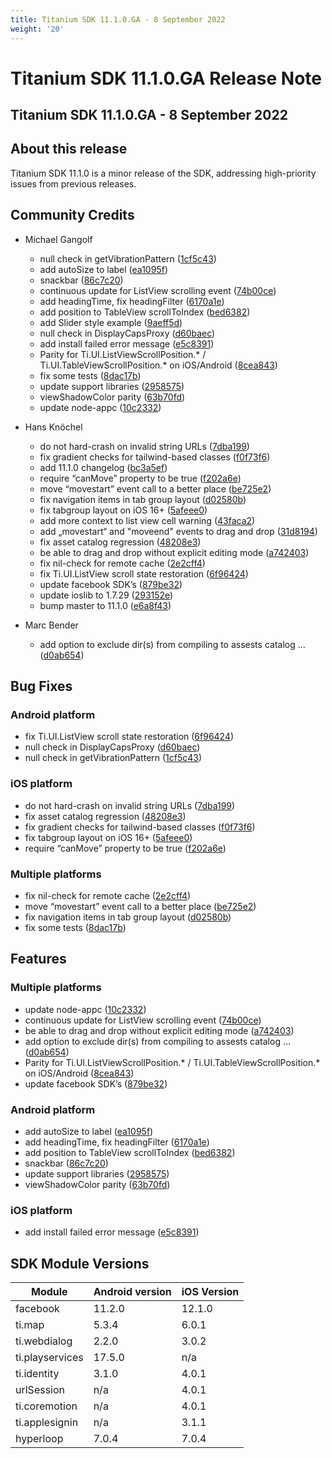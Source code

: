 ```yaml
---
title: Titanium SDK 11.1.0.GA - 8 September 2022
weight: '20'
---
```


# Titanium SDK 11.1.0.GA Release Note

## Titanium SDK 11.1.0.GA - 8 September 2022

## About this release

Titanium SDK 11.1.0 is a minor release of the SDK, addressing high-priority issues from previous releases.


## Community Credits

* Michael Gangolf
  * null check in getVibrationPattern ([1cf5c43](https://github.com/tidev/titanium-sdk/commit/1cf5c4396e15b20383bffe9c029db79c4f99d29a))
  * add autoSize to label ([ea1095f](https://github.com/tidev/titanium-sdk/commit/ea1095f605ebfd3b2d4998c18ef07988a6daf9e2))
  * snackbar ([86c7c20](https://github.com/tidev/titanium-sdk/commit/86c7c20108c22aa4b3e797404efcd7611ceadacd))
  * continuous update for ListView scrolling event ([74b00ce](https://github.com/tidev/titanium-sdk/commit/74b00ce2b37f3fab45d5fe0c53b0033a2b999b53))
  * add headingTime, fix headingFilter ([6170a1e](https://github.com/tidev/titanium-sdk/commit/6170a1e007ca76cf017e8459afa16c5567234ef1))
  * add position to TableView scrollToIndex ([bed6382](https://github.com/tidev/titanium-sdk/commit/bed638257360ae8f4ef0079930f3717f6e3b01b6))
  * add Slider style example ([9aeff5d](https://github.com/tidev/titanium-sdk/commit/9aeff5d8abece7d4258af66912b9c66166aeb62a))
  * null check in DisplayCapsProxy ([d60baec](https://github.com/tidev/titanium-sdk/commit/d60baeca1cd105b74c2ca225c370458ba4dcfe7c))
  * add install failed error message ([e5c8391](https://github.com/tidev/titanium-sdk/commit/e5c83912ffe83ef4e67a12954869957d15b771cf))
  * Parity for Ti.UI.ListViewScrollPosition.* / Ti.UI.TableViewScrollPosition.* on iOS/Android ([8cea843](https://github.com/tidev/titanium-sdk/commit/8cea843e92c439e28e165d22fea51e874d0b3cf0))
  * fix some tests ([8dac17b](https://github.com/tidev/titanium-sdk/commit/8dac17bd087a50988b577cda2e1df5a360c9242d))
  * update support libraries ([2958575](https://github.com/tidev/titanium-sdk/commit/29585759c29e524a531c3af2f7b4a23462d5ea28))
  * viewShadowColor parity ([63b70fd](https://github.com/tidev/titanium-sdk/commit/63b70fdde57c7453653f8e10ae2b9955632fe5ee))
  * update node-appc ([10c2332](https://github.com/tidev/titanium-sdk/commit/10c2332060a884b813aa38e605a519053a28d4d1))

* Hans Knöchel
  * do not hard-crash on invalid string URLs ([7dba199](https://github.com/tidev/titanium-sdk/commit/7dba199afa771a7f1b7696f76dfdf57e89e99e02))
  * fix gradient checks for tailwind-based classes ([f0f73f6](https://github.com/tidev/titanium-sdk/commit/f0f73f6944567c2a748e497dc1857b964fdcf264))
  * add 11.1.0 changelog ([bc3a5ef](https://github.com/tidev/titanium-sdk/commit/bc3a5ef93ffe937d53897d31d76dcdfa0459c83b))
  * require “canMove” property to be true ([f202a6e](https://github.com/tidev/titanium-sdk/commit/f202a6edba1292bcfcead562274f3319ec868edc))
  * move “movestart” event call to a better place ([be725e2](https://github.com/tidev/titanium-sdk/commit/be725e204b7f0141d45ccc09e3149c8830307c79))
  * fix navigation items in tab group layout ([d02580b](https://github.com/tidev/titanium-sdk/commit/d02580b2cf3b57e436840b09b4a6e09c4e6cd4c9))
  * fix tabgroup layout on iOS 16+ ([5afeee0](https://github.com/tidev/titanium-sdk/commit/5afeee071c1e95de03290fa25c28e48a6a2a1d59))
  * add more context to list view cell warning ([43faca2](https://github.com/tidev/titanium-sdk/commit/43faca25468de87664996998db91ce3b78368d37))
  * add „movestart“ and "moveend" events to drag and drop ([31d8194](https://github.com/tidev/titanium-sdk/commit/31d819496b5d8ec95d4e5df250de487697786df1))
  * fix asset catalog regression ([48208e3](https://github.com/tidev/titanium-sdk/commit/48208e3647ab6ac7b33fefa6e3a692ddc589d548))
  * be able to drag and drop without explicit editing mode ([a742403](https://github.com/tidev/titanium-sdk/commit/a7424036b8316ba4c8cb1cce37eafee7a444262a))
  * fix nil-check for remote cache ([2e2cff4](https://github.com/tidev/titanium-sdk/commit/2e2cff4a5f7e1cec0b4eefcc0e841e6cc49c4fe8))
  * fix Ti.UI.ListView scroll state restoration ([6f96424](https://github.com/tidev/titanium-sdk/commit/6f964247458bbb86528ca037d9582a6bde3004b9))
  * update facebook SDK’s ([879be32](https://github.com/tidev/titanium-sdk/commit/879be32dbad2962d8bd1d3be5bbaa21a6314f108))
  * update ioslib to 1.7.29 ([293152e](https://github.com/tidev/titanium-sdk/commit/293152ed85784317363a92686f1f1df0a1f817e4))
  * bump master to 11.1.0 ([e6a8f43](https://github.com/tidev/titanium-sdk/commit/e6a8f438a4e7e1ba2ef1d38c91de65951a1cd608))

* Marc Bender
  * add option to exclude dir(s) from compiling to assests catalog … ([d0ab654](https://github.com/tidev/titanium-sdk/commit/d0ab6546c69533e4be4bf988c437f0d77cddcff5))

## Bug Fixes

### Android platform

* fix Ti.UI.ListView scroll state restoration ([6f96424](https://github.com/tidev/titanium-sdk/commit/6f964247458bbb86528ca037d9582a6bde3004b9))
* null check in DisplayCapsProxy ([d60baec](https://github.com/tidev/titanium-sdk/commit/d60baeca1cd105b74c2ca225c370458ba4dcfe7c))
* null check in getVibrationPattern ([1cf5c43](https://github.com/tidev/titanium-sdk/commit/1cf5c4396e15b20383bffe9c029db79c4f99d29a))

### iOS platform

* do not hard-crash on invalid string URLs ([7dba199](https://github.com/tidev/titanium-sdk/commit/7dba199afa771a7f1b7696f76dfdf57e89e99e02))
* fix asset catalog regression ([48208e3](https://github.com/tidev/titanium-sdk/commit/48208e3647ab6ac7b33fefa6e3a692ddc589d548))
* fix gradient checks for tailwind-based classes ([f0f73f6](https://github.com/tidev/titanium-sdk/commit/f0f73f6944567c2a748e497dc1857b964fdcf264))
* fix tabgroup layout on iOS 16+ ([5afeee0](https://github.com/tidev/titanium-sdk/commit/5afeee071c1e95de03290fa25c28e48a6a2a1d59))
* require “canMove” property to be true ([f202a6e](https://github.com/tidev/titanium-sdk/commit/f202a6edba1292bcfcead562274f3319ec868edc))

### Multiple platforms

* fix nil-check for remote cache ([2e2cff4](https://github.com/tidev/titanium-sdk/commit/2e2cff4a5f7e1cec0b4eefcc0e841e6cc49c4fe8))
* move “movestart” event call to a better place ([be725e2](https://github.com/tidev/titanium-sdk/commit/be725e204b7f0141d45ccc09e3149c8830307c79))
* fix navigation items in tab group layout ([d02580b](https://github.com/tidev/titanium-sdk/commit/d02580b2cf3b57e436840b09b4a6e09c4e6cd4c9))
* fix some tests ([8dac17b](https://github.com/tidev/titanium-sdk/commit/8dac17bd087a50988b577cda2e1df5a360c9242d))

## Features

### Multiple platforms

* update node-appc ([10c2332](https://github.com/tidev/titanium-sdk/commit/10c2332060a884b813aa38e605a519053a28d4d1))
* continuous update for ListView scrolling event ([74b00ce](https://github.com/tidev/titanium-sdk/commit/74b00ce2b37f3fab45d5fe0c53b0033a2b999b53))
* be able to drag and drop without explicit editing mode ([a742403](https://github.com/tidev/titanium-sdk/commit/a7424036b8316ba4c8cb1cce37eafee7a444262a))
* add option to exclude dir(s) from compiling to assests catalog … ([d0ab654](https://github.com/tidev/titanium-sdk/commit/d0ab6546c69533e4be4bf988c437f0d77cddcff5))
* Parity for Ti.UI.ListViewScrollPosition.* / Ti.UI.TableViewScrollPosition.* on iOS/Android ([8cea843](https://github.com/tidev/titanium-sdk/commit/8cea843e92c439e28e165d22fea51e874d0b3cf0))
* update facebook SDK’s ([879be32](https://github.com/tidev/titanium-sdk/commit/879be32dbad2962d8bd1d3be5bbaa21a6314f108))

### Android platform

* add autoSize to label ([ea1095f](https://github.com/tidev/titanium-sdk/commit/ea1095f605ebfd3b2d4998c18ef07988a6daf9e2))
* add headingTime, fix headingFilter ([6170a1e](https://github.com/tidev/titanium-sdk/commit/6170a1e007ca76cf017e8459afa16c5567234ef1))
* add position to TableView scrollToIndex ([bed6382](https://github.com/tidev/titanium-sdk/commit/bed638257360ae8f4ef0079930f3717f6e3b01b6))
* snackbar ([86c7c20](https://github.com/tidev/titanium-sdk/commit/86c7c20108c22aa4b3e797404efcd7611ceadacd))
* update support libraries ([2958575](https://github.com/tidev/titanium-sdk/commit/29585759c29e524a531c3af2f7b4a23462d5ea28))
* viewShadowColor parity ([63b70fd](https://github.com/tidev/titanium-sdk/commit/63b70fdde57c7453653f8e10ae2b9955632fe5ee))

### iOS platform

* add install failed error message ([e5c8391](https://github.com/tidev/titanium-sdk/commit/e5c83912ffe83ef4e67a12954869957d15b771cf))

## SDK Module Versions

| Module      | Android version | iOS Version |
| ----------- | --------------- | ----------- |
| facebook | 11.2.0 | 12.1.0 |
| ti.map | 5.3.4 | 6.0.1 |
| ti.webdialog | 2.2.0 | 3.0.2 |
| ti.playservices | 17.5.0 | n/a |
| ti.identity | 3.1.0 | 4.0.1 |
| urlSession | n/a | 4.0.1 |
| ti.coremotion | n/a | 4.0.1 |
| ti.applesignin | n/a | 3.1.1 |
| hyperloop | 7.0.4 | 7.0.4 |

